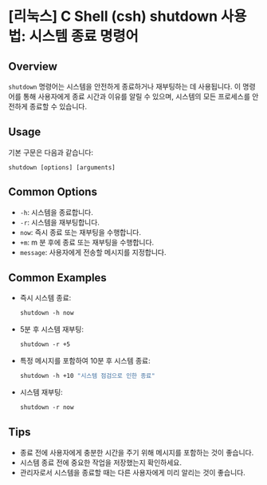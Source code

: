 # [리눅스] C Shell (csh) shutdown 사용법: 시스템 종료 명령어

## Overview
`shutdown` 명령어는 시스템을 안전하게 종료하거나 재부팅하는 데 사용됩니다. 이 명령어를 통해 사용자에게 종료 시간과 이유를 알릴 수 있으며, 시스템의 모든 프로세스를 안전하게 종료할 수 있습니다.

## Usage
기본 구문은 다음과 같습니다:
```
shutdown [options] [arguments]
```

## Common Options
- `-h`: 시스템을 종료합니다.
- `-r`: 시스템을 재부팅합니다.
- `now`: 즉시 종료 또는 재부팅을 수행합니다.
- `+m`: m 분 후에 종료 또는 재부팅을 수행합니다.
- `message`: 사용자에게 전송할 메시지를 지정합니다.

## Common Examples
- 즉시 시스템 종료:
  ```csh
  shutdown -h now
  ```

- 5분 후 시스템 재부팅:
  ```csh
  shutdown -r +5
  ```

- 특정 메시지를 포함하여 10분 후 시스템 종료:
  ```csh
  shutdown -h +10 "시스템 점검으로 인한 종료"
  ```

- 시스템 재부팅:
  ```csh
  shutdown -r now
  ```

## Tips
- 종료 전에 사용자에게 충분한 시간을 주기 위해 메시지를 포함하는 것이 좋습니다.
- 시스템 종료 전에 중요한 작업을 저장했는지 확인하세요.
- 관리자로서 시스템을 종료할 때는 다른 사용자에게 미리 알리는 것이 좋습니다.